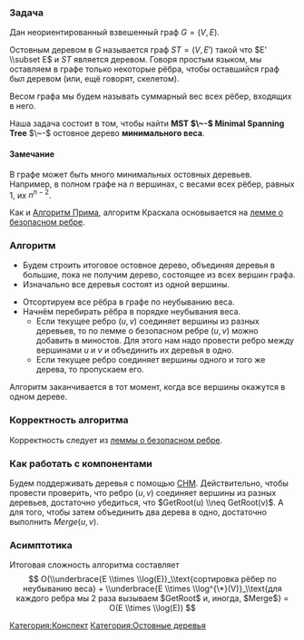 ### Задача

Дан неориентированный взвешенный граф $G=(V, E)$.

Остовным деревом в $G$ называется граф $ST=(V, E')$ такой что $E'
\\subset E$ и $ST$ является деревом. Говоря простым языком, мы оставляем
в графе только некоторые рёбра, чтобы оставшийся граф был деревом (или,
ещё говорят, скелетом).

Весом графа мы будем называть суммарный вес всех рёбер, входящих в него.

Наша задача состоит в том, чтобы найти **MST $\~-$ Minimal Spanning
Tree** $\~-$ остовное дерево **минимального веса**.

#### Замечание

В графе может быть много минимальных остовных деревьев. Например, в
полном графе на $n$ вершинах, с весами всех рёбер, равных $1$, их
$n^{n-2}$.

Как и [Алгоритм Прима](Алгоритм_Прима "wikilink"), алгоритм Краскала
основывается на [лемме о безопасном
ребре](Лемма_о_безопасном_ребре "wikilink").

### Алгоритм

  - Будем строить итоговое остовное дерево, объединяя деревья в большие,
    пока не получим дерево, состоящее из всех вершин графа.
  - Изначально все деревья состоят из одной вершины.

<!-- end list -->

  - Отсортируем все рёбра в графе по неубыванию веса.
  - Начнём перебирать рёбра в порядке неубывания веса.
      - Если текущее ребро $(u, v)$ соединяет вершины из разных
        деревьев, то по лемме о безопасном ребре $(u, v)$ можно
        добавить в миностов. Для этого нам надо провести ребро между
        вершинами $u$ и $v$ и объединить их деревья в одно.
      - Если текущее ребро соединяет вершины одного и того же дерева, то
        пропускаем его.

Алгоритм заканчивается в тот момент, когда все вершины окажутся в одном
дереве.

### Корректность алгоритма

Корректность следует из [леммы о безопасном
ребре](Лемма_о_безопасном_ребре "wikilink").

### Как работать с компонентами

Будем поддерживать деревья с помощью [СНМ](СНМ "wikilink").
Действительно, чтобы провести проверить, что ребро $(u, v)$
соединяет вершины из разных деревьев, достаточно убедиться, что
$GetRoot(u) \\neq GetRoot(v)$. А для того, чтобы затем объединить два
дерева в одно, достаточно выполнить $Merge(u, v)$.

### Асимптотика

Итоговая сложность алгоритма составляет $$ O(\\underbrace{E \\times
\\log(E)}_\\text{сортировка рёбер по неубыванию веса} + \\underbrace{E
\\times \\log^{\*}(V)}_\\text{для каждого ребра мы 2 раза вызываем
$GetRoot$ и, иногда, $Merge$} = O(E \\times \\log(E)) $$

[Категория:Конспект](Категория:Конспект "wikilink") [Категория:Остовные
деревья](Категория:Остовные_деревья "wikilink")